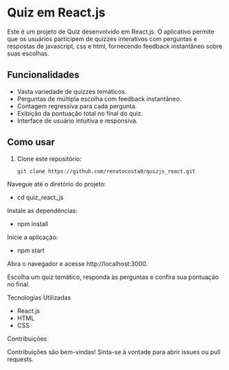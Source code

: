 # Quiz em React.js

Este é um projeto de Quiz desenvolvido em React.js. O aplicativo permite que os usuários participem de quizzes interativos com perguntas e respostas de javascript, css e html, fornecendo feedback instantâneo sobre suas escolhas.

## Funcionalidades

- Vasta variedade de quizzes temáticos.
- Perguntas de múltipla escolha com feedback instantâneo.
- Contagem regressiva para cada pergunta.
- Exibição da pontuação total no final do quiz.
- Interface de usuário intuitiva e responsiva.

## Como usar

1. Clone este repositório:

   ```bash
   git clone https://github.com/renatocosta0/quizjs_react.git
   
Navegue até o diretório do projeto:
- cd quiz_react_js
  
Instale as dependências:
- npm install
  
Inicie a aplicação:
- npm start
  
Abra o navegador e acesse http://localhost:3000.

Escolha um quiz temático, responda às perguntas e confira sua pontuação no final.

Tecnologias Utilizadas
- React.js
- HTML
- CSS

Contribuições

Contribuições são bem-vindas! Sinta-se à vontade para abrir issues ou pull requests.
